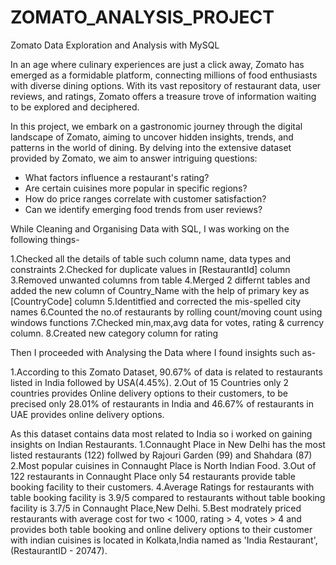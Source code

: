 # ZOMATO_ANALYSIS_PROJECT

Zomato Data Exploration and Analysis with MySQL

In an age where culinary experiences are just a click away, Zomato has emerged as a formidable platform, connecting millions of food enthusiasts with diverse dining options. With its vast repository of restaurant data, user reviews, and ratings, Zomato offers a treasure trove of information waiting to be explored and deciphered.

In this project, we embark on a gastronomic journey through the digital landscape of Zomato, aiming to uncover hidden insights, trends, and patterns in the world of dining. By delving into the extensive dataset provided by Zomato, we aim to answer intriguing questions:

- What factors influence a restaurant's rating?
- Are certain cuisines more popular in specific regions?
- How do price ranges correlate with customer satisfaction?
- Can we identify emerging food trends from user reviews?

While Cleaning and Organising Data with SQL, I was working on the following things-

1.Checked all the details of table such column name, data types and constraints
2.Checked for duplicate values in [RestaurantId] column
3.Removed unwanted columns from table
4.Merged 2 differnt tables and added the new column of Country_Name with the help of primary key as [CountryCode] column
5.Identitfied and corrected the mis-spelled city names
6.Counted the no.of restaurants by rolling count/moving count using windows functions
7.Checked min,max,avg data for votes, rating & currency column.
8.Created new category column for rating

Then I proceeded with Analysing the Data where I found insights such as-

1.According to this Zomato Dataset, 90.67% of data is related to restaurants listed in India followed by USA(4.45%).
2.Out of 15 Countries only 2 countries provides Online delivery options to their customers, to be precised only 28.01% of restaurants in India and 46.67% of restaurants in 
  UAE provides online delivery options.
  
As this dataset contains data most related to India so i worked on gaining insights on Indian Restaurants.
1.Connaught Place in New Delhi has the most listed restaurants (122) follwed by Rajouri Garden (99) and Shahdara (87)
2.Most popular cuisines in Connaught Place is North Indian Food.
3.Out of 122 restaurants in Connaught Place only 54 restaurants provide table booking facility to their customers.
4.Average Ratings for restaurants with table booking facility is 3.9/5 compared to restaurants without table booking facility is 3.7/5 in Connaught Place,New Delhi.
5.Best modrately priced restaurants with average cost for two < 1000, rating > 4, votes > 4 and provides both table booking and online delivery options to their customer 
  with indian cuisines is located in Kolkata,India named as 'India Restaurant',(RestaurantID - 20747).
